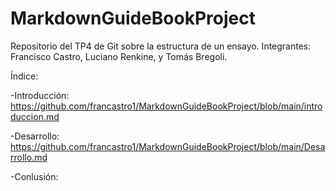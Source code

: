 # MarkdownGuideBookProject
Repositorio del TP4 de Git sobre la estructura de un ensayo.
Integrantes: Francisco Castro, Luciano Renkine, y Tomás Bregoli.

Índice:

-Introducción: https://github.com/francastro1/MarkdownGuideBookProject/blob/main/introduccion.md

-Desarrollo: https://github.com/francastro1/MarkdownGuideBookProject/blob/main/Desarrollo.md

-Conlusión: 
